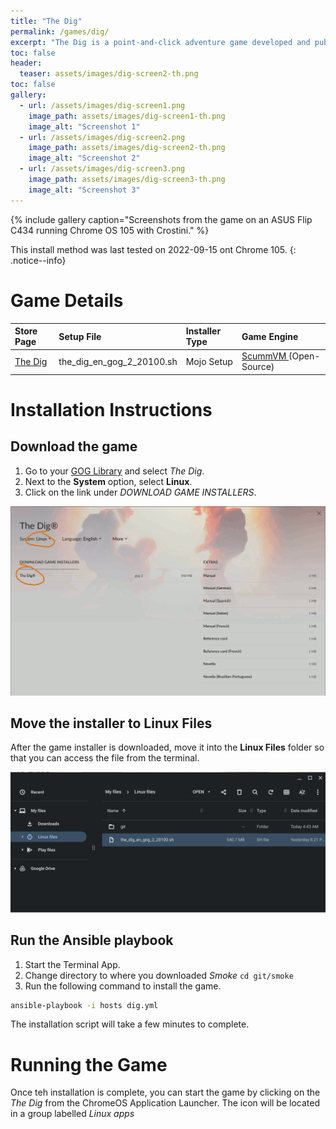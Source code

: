 ```yaml
---
title: "The Dig"
permalink: /games/dig/
excerpt: "The Dig is a point-and-click adventure game developed and published by LucasArts."
toc: false
header:
  teaser: assets/images/dig-screen2-th.png
toc: false
gallery:
  - url: /assets/images/dig-screen1.png
    image_path: assets/images/dig-screen1-th.png
    image_alt: "Screenshot 1"
  - url: /assets/images/dig-screen2.png
    image_path: assets/images/dig-screen2-th.png
    image_alt: "Screenshot 2"
  - url: /assets/images/dig-screen3.png
    image_path: assets/images/dig-screen3-th.png
    image_alt: "Screenshot 3"
---
```


{% include gallery caption="Screenshots from the game on an ASUS Flip C434 running Chrome OS 105 with Crostini." %}

This install method was last tested on 2022-09-15 ont Chrome 105.
{: .notice--info}

# Game Details

| Store Page | Setup File | Installer Type | Game Engine |
|:--|:--|:--|:--|
|[The Dig <i class="fas fa-external-link-alt"></i>](https://gog.com/game/the_dig)| the_dig_en_gog_2_20100.sh | Mojo Setup | [ScummVM <i class="fas fa-external-link-alt"></i>](https://scummvm.org) (Open-Source) |

# Installation Instructions

## Download the game

1. Go to your [GOG Library](https://www.gog.com/en/account) and select *The Dig*.
2. Next to the **System** option, select **Linux**.
3. Click on the link under *DOWNLOAD GAME INSTALLERS*.

![The Dig Download page](/assets/images/dig-download.png)

## Move the installer to Linux Files

After the game installer is downloaded, move it into the **Linux Files** folder so that you can access the file from the terminal.

![The Dig installer files](/assets/images/dig-files.png)

## Run the Ansible playbook

1. Start the Terminal App.
2. Change directory to where you downloaded *Smoke* `cd git/smoke`
3. Run the following command to install the game.

~~~bash
ansible-playbook -i hosts dig.yml
~~~

The installation script will take a few minutes to complete.

# Running the Game

Once teh installation is complete, you can start the game by clicking on the *The Dig* from the ChromeOS Application Launcher.  The icon will be located in a group labelled *Linux apps*

